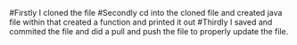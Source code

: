 #Firstly I cloned the file 
#Secondly cd into the cloned file and created java file within that created a function and printed it out
#Thirdly I saved and commited the file and did a pull and push the file to properly update the file.
